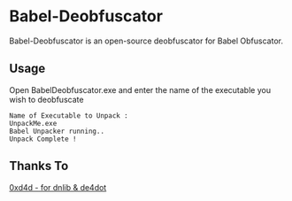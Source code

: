 # Babel-Deobfuscator

Babel-Deobfuscator is an open-source deobfuscator for Babel Obfuscator.

## Usage

Open BabelDeobfuscator.exe and enter the name of the executable you wish to deobfuscate
```
Name of Executable to Unpack :
UnpackMe.exe
Babel Unpacker running..
Unpack Complete !
```

## Thanks To 
[0xd4d - for dnlib & de4dot](https://github.com/0xd4d)
